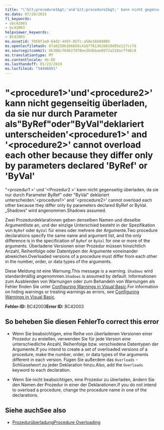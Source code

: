 ```yaml
---
title: "\"&lt;procedure1&gt;'und'&lt;procedure2&gt;' kann nicht gegenseitig überladen, da sie nur durch Parameter als\"ByRef\"oder\"ByVal\"deklariert unterscheiden"
ms.date: 07/20/2015
f1_keywords:
- vbc42003
- bc42003
helpviewer_keywords:
- BC42003
ms.assetid: f058f1e0-64d2-4497-85fc-a58e16b0d805
ms.openlocfilehash: 07a0250b166b50c41677613626010d95e11fcc7d
ms.sourcegitcommit: 6b308cf6d627d78ee36dbbae8972a310ac7fd6c8
ms.translationtype: MT
ms.contentlocale: de-DE
ms.lasthandoff: 01/23/2019
ms.locfileid: "54496051"
---
```

# <a name="ltprocedure1gt-and-ltprocedure2gt-cannot-overload-each-other-because-they-differ-only-by-parameters-declared-byref-or-byval"></a><span data-ttu-id="ca402-102">"&lt;procedure1&gt;'und'&lt;procedure2&gt;' kann nicht gegenseitig überladen, da sie nur durch Parameter als"ByRef"oder"ByVal"deklariert unterscheiden</span><span class="sxs-lookup"><span data-stu-id="ca402-102">'&lt;procedure1&gt;' and '&lt;procedure2&gt;' cannot overload each other because they differ only by parameters declared 'ByRef' or 'ByVal'</span></span>
<span data-ttu-id="ca402-103">"\<prozedur1 >' und '\<Prozedur2 >' kann nicht gegenseitig überladen, da sie nur durch Parameter ByRef" oder "ByVal" deklariert unterscheiden.</span><span class="sxs-lookup"><span data-stu-id="ca402-103">'\<procedure1>' and '\<procedure2>' cannot overload each other because they differ only by parameters declared ByRef or ByVal.</span></span> <span data-ttu-id="ca402-104">„Shadows“ wird angenommen.</span><span class="sxs-lookup"><span data-stu-id="ca402-104">Shadows assumed.</span></span>  
  
 <span data-ttu-id="ca402-105">Zwei Prozedurdeklarationen geben denselben Namen und dieselbe Argumentliste an, und der einzige Unterschied besteht in der Spezifikation von `ByRef` oder `ByVal` für eines oder mehrere der Argumente.</span><span class="sxs-lookup"><span data-stu-id="ca402-105">Two procedure declarations specify the same name and argument list, and the only difference is in the specification of `ByRef` or `ByVal` for one or more of the arguments.</span></span> <span data-ttu-id="ca402-106">Überladene Versionen einer Prozedur müssen hinsichtlich Anzahl, Reihenfolge oder Datentypen der Argumente voneinander abweichen.</span><span class="sxs-lookup"><span data-stu-id="ca402-106">Overloaded versions of a procedure must differ from each other in the number, order, or data types of the arguments.</span></span>  
  
 <span data-ttu-id="ca402-107">Diese Meldung ist eine Warnung.</span><span class="sxs-lookup"><span data-stu-id="ca402-107">This message is a warning.</span></span> <span data-ttu-id="ca402-108">`Shadows` wird standardmäßig angenommen.</span><span class="sxs-lookup"><span data-stu-id="ca402-108">`Shadows` is assumed by default.</span></span> <span data-ttu-id="ca402-109">Informationen zum Ausblenden von Warnungen oder zum Behandeln von Warnungen als Fehler finden Sie unter [Configuring Warnings in Visual Basic](/visualstudio/ide/configuring-warnings-in-visual-basic).</span><span class="sxs-lookup"><span data-stu-id="ca402-109">For information on hiding warnings or treating warnings as errors, see [Configuring Warnings in Visual Basic](/visualstudio/ide/configuring-warnings-in-visual-basic).</span></span>  
  
 <span data-ttu-id="ca402-110">**Fehler-ID:** BC42003</span><span class="sxs-lookup"><span data-stu-id="ca402-110">**Error ID:** BC42003</span></span>  
  
## <a name="to-correct-this-error"></a><span data-ttu-id="ca402-111">So beheben Sie diesen Fehler</span><span class="sxs-lookup"><span data-stu-id="ca402-111">To correct this error</span></span>  
  
-   <span data-ttu-id="ca402-112">Wenn Sie beabsichtigen, eine Reihe von überladenen Versionen einer Prozedur zu erstellen, verwenden Sie für jede Version eine unterschiedliche Anzahl, Reihenfolge bzw. verschiedene Datentypen der Argumente.</span><span class="sxs-lookup"><span data-stu-id="ca402-112">If you intend to create a set of overloaded versions of a procedure, make the number, order, or data types of the arguments different in each version.</span></span> <span data-ttu-id="ca402-113">Fügen Sie außerdem das `Overloads` -Schlüsselwort zu jeder Deklaration hinzu.</span><span class="sxs-lookup"><span data-stu-id="ca402-113">Also, add the `Overloads` keyword to each declaration.</span></span>  
  
-   <span data-ttu-id="ca402-114">Wenn Sie nicht beabsichtigen, eine Prozedur zu überladen, ändern Sie den Namen der Prozedur in einer der Deklarationen.</span><span class="sxs-lookup"><span data-stu-id="ca402-114">If you do not intend to overload a procedure, change the procedure name in one of the declarations.</span></span>  
  
## <a name="see-also"></a><span data-ttu-id="ca402-115">Siehe auch</span><span class="sxs-lookup"><span data-stu-id="ca402-115">See also</span></span>
- [<span data-ttu-id="ca402-116">Prozedurüberladung</span><span class="sxs-lookup"><span data-stu-id="ca402-116">Procedure Overloading</span></span>](../../visual-basic/programming-guide/language-features/procedures/procedure-overloading.md)
